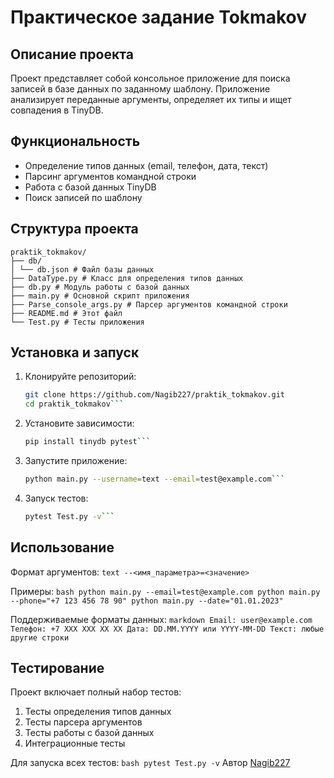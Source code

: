 # Практическое задание Tokmakov

## Описание проекта

Проект представляет собой консольное приложение для поиска записей в базе данных по заданному шаблону. Приложение анализирует переданные аргументы, определяет их типы и ищет совпадения в TinyDB.

## Функциональность

- Определение типов данных (email, телефон, дата, текст)
- Парсинг аргументов командной строки
- Работа с базой данных TinyDB
- Поиск записей по шаблону

## Структура проекта
    praktik_tokmakov/ 
    ├── db/ 
    │ └── db.json # Файл базы данных
    ├── DataType.py # Класс для определения типов данных
    ├── db.py # Модуль работы с базой данных
    ├── main.py # Основной скрипт приложения
    ├── Parse_console_args.py # Парсер аргументов командной строки
    ├── README.md # Этот файл
    └── Test.py # Тесты приложения

## Установка и запуск

1. Клонируйте репозиторий:
   ```bash
   git clone https://github.com/Nagib227/praktik_tokmakov.git
   cd praktik_tokmakov```
2. Установите зависимости:
   ```bash
   pip install tinydb pytest```

3. Запустите приложение:
   ```bash
   python main.py --username=text --email=test@example.com```
4. Запуск тестов:
   ```bash
   pytest Test.py -v```
## Использование
Формат аргументов:
    ```text
--<имя_параметра>=<значение>```

Примеры:
    ```bash
    python main.py --email=test@example.com
    python main.py --phone="+7 123 456 78 90"
    python main.py --date="01.01.2023"```

Поддерживаемые форматы данных:
    ```markdown
    Email: user@example.com
    Телефон: +7 XXX XXX XX XX
    Дата: DD.MM.YYYY или YYYY-MM-DD
    Текст: любые другие строки```

## Тестирование
Проект включает полный набор тестов:
1. Тесты определения типов данных
2. Тесты парсера аргументов
3. Тесты работы с базой данных
4. Интеграционные тесты

Для запуска всех тестов:
    ```bash
    pytest Test.py -v```
Автор
[Nagib227](https://github.com/Nagib227)

